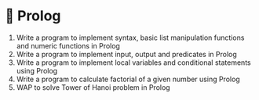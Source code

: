 # 🦉 Prolog

1. Write a program to implement syntax, basic list manipulation functions and
   numeric functions in Prolog
2. Write a program to implement input, output and predicates in Prolog
3. Write a program to implement local variables and conditional statements using
   Prolog
4. Write a program to calculate factorial of a given number using Prolog
5. WAP to solve Tower of Hanoi problem in Prolog
